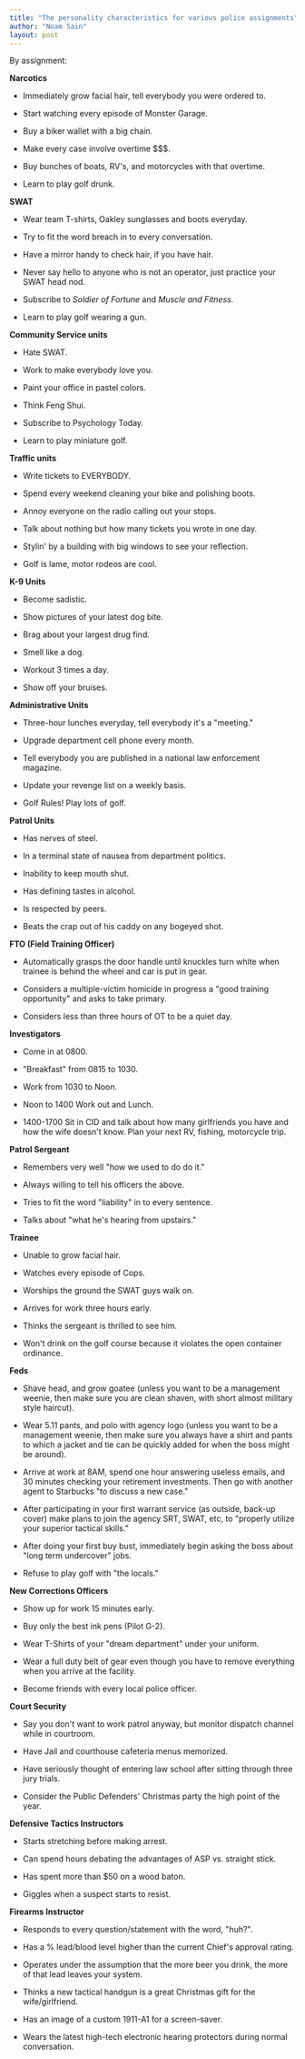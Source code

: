```yaml
---
title: "The personality characteristics for various police assignments"
author: "Noam Sain"
layout: post
---
```


By assignment:

**Narcotics**

- Immediately grow facial hair, tell everybody you were ordered to.

- Start watching every episode of Monster Garage.

- Buy a biker wallet with a big chain.

- Make every case involve overtime $$$.

- Buy bunches of boats, RV's, and motorcycles with that overtime.

- Learn to play golf drunk.


**SWAT**

- Wear team T-shirts, Oakley sunglasses and boots everyday.

- Try to fit the word breach in to every conversation.

- Have a mirror handy to check hair, if you have hair.

- Never say hello to anyone who is not an operator, just practice your SWAT head nod.

- Subscribe to *Soldier of Fortune* and *Muscle and Fitness.*

- Learn to play golf wearing a gun.

**Community Service units**

- Hate SWAT.

- Work to make everybody love you.

- Paint your office in pastel colors.

- Think Feng Shui.

- Subscribe to Psychology Today.

- Learn to play miniature golf.

**Traffic units**

- Write tickets to EVERYBODY.

- Spend every weekend cleaning your bike and polishing boots.

- Annoy everyone on the radio calling out your stops.

- Talk about nothing but how many tickets you wrote in one day.

- Stylin' by a building with big windows to see your reflection.

- Golf is lame, motor rodeos are cool.

**K-9 Units**

- Become sadistic.

- Show pictures of your latest dog bite.

- Brag about your largest drug find.

- Smell like a dog.

- Workout 3 times a day.

- Show off your bruises.

**Administrative Units**

- Three-hour lunches everyday, tell everybody it's a "meeting."

- Upgrade department cell phone every month.

- Tell everybody you are published in a national law enforcement magazine.

- Update your revenge list on a weekly basis.

- Golf Rules! Play lots of golf.

**Patrol Units**

- Has nerves of steel.

- In a terminal state of nausea from department politics.

- Inability to keep mouth shut.

- Has defining tastes in alcohol.

- Is respected by peers.

- Beats the crap out of his caddy on any bogeyed shot.

**FTO (Field Training Officer)**

- Automatically grasps the door handle until knuckles turn white when trainee is behind the wheel and car is put in gear.

- Considers a multiple-victim homicide in progress a "good training opportunity" and asks to take primary.

- Considers less than three hours of OT to be a quiet day.

**Investigators**

- Come in at 0800.

- "Breakfast" from 0815 to 1030.

- Work from 1030 to Noon.

- Noon to 1400 Work out and Lunch.

- 1400-1700 Sit in CID and talk about how many girlfriends you have and how the wife doesn't know. Plan your next RV, fishing, motorcycle trip.

**Patrol Sergeant**

- Remembers very well "how we used to do do it."

- Always willing to tell his officers the above.

- Tries to fit the word "liability" in to every sentence.

- Talks about "what he's hearing from upstairs."

**Trainee**

- Unable to grow facial hair.

- Watches every episode of Cops.

- Worships the ground the SWAT guys walk on.

- Arrives for work three hours early.

- Thinks the sergeant is thrilled to see him.

- Won't drink on the golf course because it violates the open container ordinance.

**Feds**

- Shave head, and grow goatee (unless you want to be a management weenie, then make sure you are clean shaven, with short almost military style haircut).

- Wear 5.11 pants, and polo with agency logo (unless you want to be a management weenie, then make sure you always have a shirt and pants to which a jacket and tie can be quickly added for when the boss might be around).

- Arrive at work at 8AM, spend one hour answering useless emails, and 30 minutes checking your retirement investments. Then go with another agent to Starbucks "to discuss a new case."

- After participating in your first warrant service (as outside, back-up cover) make plans to join the agency SRT, SWAT, etc, to "properly utilize your superior tactical skills."

- After doing your first buy bust, immediately begin asking the boss about "long term undercover" jobs.

- Refuse to play golf with "the locals."

**New Corrections Officers**

- Show up for work 15 minutes early.

- Buy only the best ink pens (Pilot G-2).

- Wear T-Shirts of your "dream department" under your uniform.

- Wear a full duty belt of gear even though you have to remove everything when you arrive at the facility.

- Become friends with every local police officer.

**Court Security**

- Say you don't want to work patrol anyway, but monitor dispatch channel while in courtroom.

- Have Jail and courthouse cafeteria menus memorized.

- Have seriously thought of entering law school after sitting through three jury trials.

- Consider the Public Defenders' Christmas party the high point of the year.

**Defensive Tactics Instructors**

- Starts stretching before making arrest.

- Can spend hours debating the advantages of ASP vs. straight stick.

- Has spent more than $50 on a wood baton.

- Giggles when a suspect starts to resist.

**Firearms Instructor**

- Responds to every question/statement with the word, "huh?".

- Has a % lead/blood level higher than the current Chief's approval rating.

- Operates under the assumption that the more beer you drink, the more of that lead leaves your system.

- Thinks a new tactical handgun is a great Christmas gift for the wife/girlfriend.

- Has an image of a custom 1911-A1 for a screen-saver.

- Wears the latest high-tech electronic hearing protectors during normal conversation.
